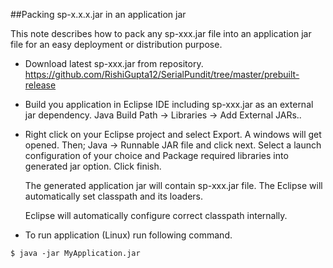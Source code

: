 ##Packing sp-x.x.x.jar in an application jar

This note describes how to pack any sp-xxx.jar file into an application jar file for an easy deployment or distribution purpose.

- Download latest sp-xxx.jar from repository.
  https://github.com/RishiGupta12/SerialPundit/tree/master/prebuilt-release
  
- Build you application in Eclipse IDE including sp-xxx.jar as an external jar dependency.
  Java Build Path -> Libraries -> Add External JARs..
  
- Right click on your Eclipse project and select Export. A windows will get opened. Then;
  Java -> Runnable JAR file and click next.
  Select a launch configuration of your choice and Package required libraries into generated jar option.
  Click finish.
  
  The generated application jar will contain sp-xxx.jar file. The Eclipse will automatically set classpath and its loaders.
  
  Eclipse will automatically configure correct classpath internally.
  
- To run application (Linux) run following command.
```
$ java -jar MyApplication.jar
```
  
